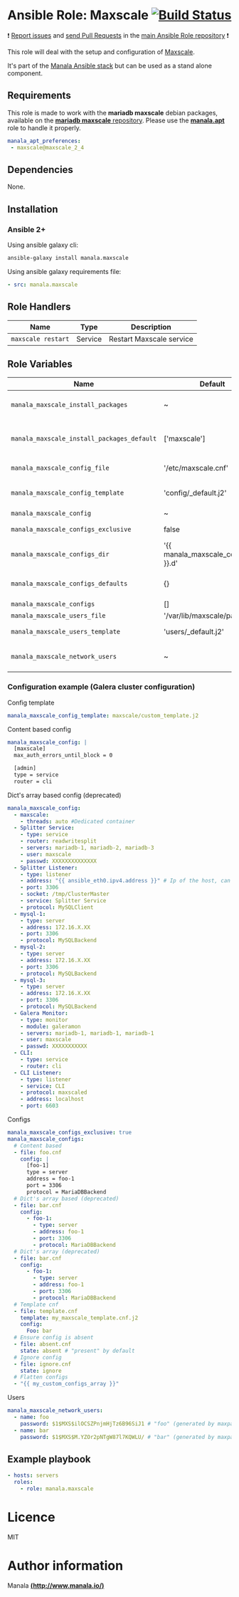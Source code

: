 # Ansible Role: Maxscale [![Build Status](https://travis-ci.org/manala/ansible-role-maxscale.svg?branch=master)](https://travis-ci.org/manala/ansible-role-maxscale)

:exclamation: [Report issues](https://github.com/manala/ansible-roles/issues) and [send Pull Requests](https://github.com/manala/ansible-roles/pulls) in the [main Ansible Role repository](https://github.com/manala/ansible-roles) :exclamation:

This role will deal with the setup and configuration of [Maxscale](https://mariadb.com/products/technology/maxscale).

It's part of the [Manala Ansible stack](http://www.manala.io) but can be used as a stand alone component.

## Requirements

This role is made to work with the __mariadb maxscale__ debian packages, available on the [__mariadb maxscale__ repository](https://downloads.mariadb.com/MaxScale/).
Please use the [**manala.apt**](https://galaxy.ansible.com/manala/apt/) role to handle it properly.

```yaml
manala_apt_preferences:
 - maxscale@maxscale_2_4
```

## Dependencies

None.

## Installation

### Ansible 2+

Using ansible galaxy cli:

```bash
ansible-galaxy install manala.maxscale
```

Using ansible galaxy requirements file:

```yaml
- src: manala.maxscale

```
## Role Handlers

| Name               | Type    | Description              |
| ------------------ | ------- | ------------------------ |
| `maxscale restart` | Service | Restart Maxscale service |

## Role Variables

| Name                                       | Default                               | Type         | Description                            |
| ------------------------------------------ | ------------------------------------- | ------------ | -------------------------------------- |
| `manala_maxscale_install_packages`         | ~                                     | Array        | Dependency packages to install         |
| `manala_maxscale_install_packages_default` | ['maxscale']                          | Array        | Default dependency packages to install |
| `manala_maxscale_config_file`              | '/etc/maxscale.cnf'                   | String       | Configuration file path                |
| `manala_maxscale_config_template`          | 'config/_default.j2'                  | String       | Default configuration template path    |
| `manala_maxscale_config`                   | ~                                     | Array/String | Configuration                          |
| `manala_maxscale_configs_exclusive`        | false                                 | Boolean      | Configurations exclusivity             |
| `manala_maxscale_configs_dir`              | '{{ manala_maxscale_config_file }}.d' | String       | Configurations dir path                |
| `manala_maxscale_configs_defaults`         | {}                                    | Array        | Default configurations template path   |
| `manala_maxscale_configs`                  | []                                    | Array        | Configurations                         |
| `manala_maxscale_users_file`               | '/var/lib/maxscale/passwd'            | String       | Users file path                        |
| `manala_maxscale_users_template`           | 'users/_default.j2'                   | String       | Default users template path            |
| `manala_maxscale_network_users`            | ~                                     | Array        | Network users (untouched if null)      |

### Configuration example (Galera cluster configuration)

Config template
```yaml
manala_maxscale_config_template: maxscale/custom_template.j2
```

Content based config
```yaml
manala_maxscale_config: |
  [maxscale]
  max_auth_errors_until_block = 0

  [admin]
  type = service
  router = cli
```

Dict's array based config (deprecated)
```yaml
manala_maxscale_config:
  - maxscale:
    - threads: auto #Dedicated container
  - Splitter Service:
    - type: service
    - router: readwritesplit
    - servers: mariadb-1, mariadb-2, mariadb-3
    - user: maxscale
    - passwd: XXXXXXXXXXXXXX
  - Splitter Listener:
    - type: listener
    - address: "{{ ansible_eth0.ipv4.address }}" # Ip of the host, can be omit default is listen all interfaces
    - port: 3306
    - socket: /tmp/ClusterMaster
    - service: Splitter Service
    - protocol: MySQLClient
  - mysql-1:
    - type: server
    - address: 172.16.X.XX
    - port: 3306
    - protocol: MySQLBackend
  - mysql-2:
    - type: server
    - address: 172.16.X.XX
    - port: 3306
    - protocol: MySQLBackend
  - mysql-3:
    - type: server
    - address: 172.16.X.XX
    - port: 3306
    - protocol: MySQLBackend
  - Galera Monitor:
    - type: monitor
    - module: galeramon
    - servers: mariadb-1, mariadb-1, mariadb-1
    - user: maxscale
    - passwd: XXXXXXXXXXX
  - CLI:
    - type: service
    - router: cli
  - CLI Listener:
    - type: listener
    - service: CLI
    - protocol: maxscaled
    - address: localhost
    - port: 6603
```

Configs
```yaml
manala_maxscale_configs_exclusive: true
manala_maxscale_configs:
  # Content based
  - file: foo.cnf
    config: |
      [foo-1]
      type = server
      address = foo-1
      port = 3306
      protocol = MariaDBBackend
  # Dict's array based (deprecated)
  - file: bar.cnf
    config:
      - foo-1:
        - type: server
        - address: foo-1
        - port: 3306
        - protocol: MariaDBBackend
  # Dict's array (deprecated)
  - file: bar.cnf
    config:
      - foo-1:
        - type: server
        - address: foo-1
        - port: 3306
        - protocol: MariaDBBackend
  # Template cnf
  - file: template.cnf
    template: my_maxscale_template.cnf.j2
    config:
      Foo: bar
  # Ensure config is absent
  - file: absent.cnf
    state: absent # "present" by default
  # Ignore config
  - file: ignore.cnf
    state: ignore
  # Flatten configs
  - "{{ my_custom_configs_array }}"
```


Users
```yaml
manala_maxscale_network_users:
  - name: foo
    password: $1$MXS$ilOCSZPnjmHjTz6B96SiJ1 # "foo" (generated by maxpasswd)
  - name: bar
    password: $1$MXS$M.YZOr2pNTgW87l7KQWLU/ # "bar" (generated by maxpasswd)
```

## Example playbook

```yaml
- hosts: servers
  roles:
    - role: manala.maxscale
```

# Licence

MIT

# Author information

Manala [**(http://www.manala.io/)**](http://www.manala.io)
